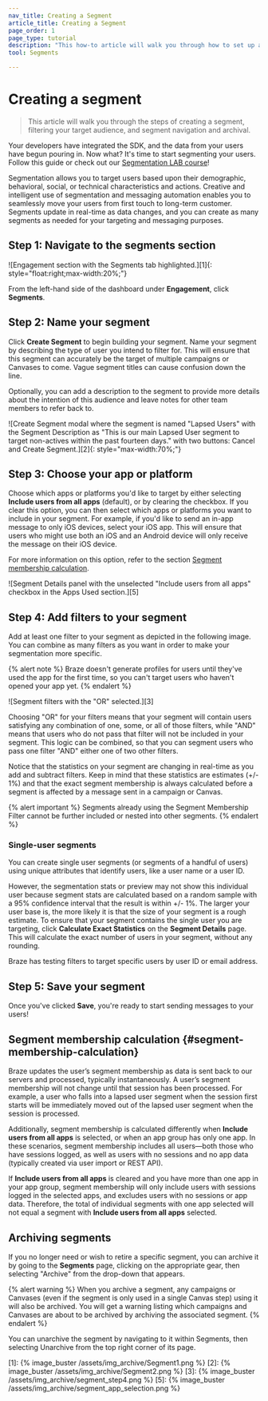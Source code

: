 ```yaml
---
nav_title: Creating a Segment
article_title: Creating a Segment
page_order: 1
page_type: tutorial
description: "This how-to article will walk you through how to set up and create a segment using Braze."
tool: Segments

---
```


# Creating a segment

> This article will walk you through the steps of creating a segment, filtering your target audience, and segment navigation and archival.

Your developers have integrated the SDK, and the data from your users have begun pouring in. Now what? It's time to start segmenting your users. Follow this guide or check out our [Segmentation LAB course](https://lab.braze.com/segmentation-course)!

Segmentation allows you to target users based upon their demographic, behavioral, social, or technical characteristics and actions. Creative and intelligent use of segmentation and messaging automation enables you to seamlessly move your users from first touch to long-term customer. Segments update in real-time as data changes, and you can create as many segments as needed for your targeting and messaging purposes.

## Step 1: Navigate to the segments section

![Engagement section with the Segments tab highlighted.][1]{: style="float:right;max-width:20%;"}

From the left-hand side of the dashboard under **Engagement**, click **Segments**. 

## Step 2: Name your segment

Click <i class="fas fa-plus"></i> **Create Segment** to begin building your segment. Name your segment by describing the type of user you intend to filter for. This will ensure that this segment can accurately be the target of multiple campaigns or Canvases to come. Vague segment titles can cause confusion down the line.

Optionally, you can add a description to the segment to provide more details about the intention of this audience and leave notes for other team members to refer back to.

![Create Segment modal where the segment is named "Lapsed Users" with the Segment Description as "This is our main Lapsed User segment to target non-actives within the past fourteen days." with two buttons: Cancel and Create Segment.][2]{: style="max-width:70%;"}

## Step 3: Choose your app or platform

Choose which apps or platforms you'd like to target by either selecting **Include users from all apps** (default), or by clearing the checkbox. If you clear this option, you can then select which apps or platforms you want to include in your segment. For example, if you'd like to send an in-app message to only iOS devices, select your iOS app. This will ensure that users who might use both an iOS and an Android device will only receive the message on their iOS device.

For more information on this option, refer to the section [Segment membership calculation](#segment-membership-calculation).

![Segment Details panel with the unselected "Include users from all apps" checkbox in the Apps Used section.][5]

## Step 4: Add filters to your segment

Add at least one filter to your segment as depicted in the following image. You can combine as many filters as you want in order to make your segmentation more specific.

{% alert note %}
Braze doesn't generate profiles for users until they've used the app for the first time, so you can't target users who haven't opened your app yet.
{% endalert %}

![Segment filters with the "OR" selected.][3]

Choosing "OR" for your filters means that your segment will contain users satisfying any combination of one, some, or all of those filters, while "AND" means that users who do not pass that filter will not be included in your segment. This logic can be combined, so that you can segment users who pass one filter "AND" either one of two other filters.

Notice that the statistics on your segment are changing in real-time as you add and subtract filters. Keep in mind that these statistics are estimates (+/- 1%) and that the exact segment membership is always calculated before a segment is affected by a message sent in a campaign or Canvas.

{% alert important %}
Segments already using the Segment Membership Filter cannot be further included or nested into other segments. 
{% endalert %}

### Single-user segments

You can create single user segments (or segments of a handful of users) using unique attributes that identify users, like a user name or a user ID.

However, the segmentation stats or preview may not show this individual user because segment stats are calculated based on a random sample with a 95% confidence interval that the result is within +/- 1%. The larger your user base is, the more likely it is that the size of your segment is a rough estimate. To ensure that your segment contains the single user you are targeting, click **Calculate Exact Statistics** on the **Segment Details** page. This will calculate the exact number of users in your segment, without any rounding.

Braze has testing filters to target specific users by user ID or email address.

## Step 5: Save your segment

Once you've clicked **Save**, you're ready to start sending messages to your users!

## Segment membership calculation {#segment-membership-calculation}

Braze updates the user’s segment membership as data is sent back to our servers and processed, typically instantaneously. A user’s segment membership will not change until that session has been processed. For example, a user who falls into a lapsed user segment when the session first starts will be immediately moved out of the lapsed user segment when the session is processed.

Additionally, segment membership is calculated differently when **Include users from all apps** is selected, or when an app group has only one app. In these scenarios, segment membership includes all users—both those who have sessions logged, as well as users with no sessions and no app data (typically created via user import or REST API).

If **Include users from all apps** is cleared and you have more than one app in your app group, segment membership will only include users with sessions logged in the selected apps, and excludes users with no sessions or app data. Therefore, the total of individual segments with one app selected will not equal a segment with **Include users from all apps** selected.

## Archiving segments

If you no longer need or wish to retire a specific segment, you can archive it by going to the **Segments** page, clicking on the appropriate gear, then selecting "Archive" from the drop-down that appears.

{% alert warning %}
When you archive a segment, any campaigns or Canvases (even if the segment is only used in a single Canvas step) using it will also be archived. You will get a warning listing which campaigns and Canvases are about to be archived by archiving the associated segment.
{% endalert %}

You can unarchive the segment by navigating to it within Segments, then selecting Unarchive from the top right corner of its page.

[1]: {% image_buster /assets/img_archive/Segment1.png %}
[2]: {% image_buster /assets/img_archive/Segment2.png %}
[3]: {% image_buster /assets/img_archive/segment_step4.png %}
[5]: {% image_buster /assets/img_archive/segment_app_selection.png %}
